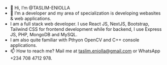- 👋 Hi, I’m @TASLIM-ENIOLLA
- 👀 I’m a developer and my area of specialization is developing webasites & web applications.
- I am a full stack web developer. I use React JS, NextJS, Bootstrap, Tailwind CSS for frontend development while for backend, I use Express JS, PHP, MongoDB and MySQL.
- I am also quite familiar with Pthyon OpenCV and C++ console applications.
- 📫 How to reach me? Mail me at taslim.eniolla@gmail.com or WhatsApp +234 708 4712 978.
